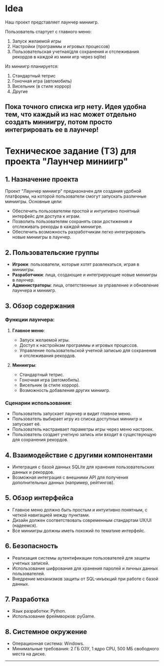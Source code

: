 # Idea
Наш проект представляет лаунчер миниигр.

Пользователь стартует с главного меню:
1) Запуск желаемой игры
2) Настройки (программы и игровых процессов) 
3) Пользовательская учетная(для сохранения и отслеживания рекордов в каждой из мини игр через sqlite)

Из миниигр планируется: 
1) Стандартный тетрис
2) Гоночная игра (автомобиль)
3) Висельник (в стиле хоррор)
4) Другие

Пока точного списка игр нету.
Идея удобна тем, что каждый из нас может отдельно создать миниигру, потом просто интегрировать ее в лаунчер!
---

# Техническое задание (ТЗ) для проекта "Лаунчер миниигр"

## 1. Назначение проекта
Проект "Лаунчер миниигр" предназначен для создания удобной платформы, на которой пользователи смогут запускать различные миниигры. Основные цели:
- Обеспечить пользователям простой и интуитивно понятный интерфейс для доступа к играм.
- Позволить пользователям сохранять свои достижения и отслеживать рекорды в каждой миниигре.
- Обеспечить возможность разработчикам легко интегрировать новые миниигры в лаунчер.

## 2. Пользовательские группы
- **Игроки**: пользователи, которые хотят развлекаться, играя в миниигры.
- **Разработчики**: лица, создающие и интегрирующие новые миниигры в лаунчер.
- **Администраторы**: лица, ответственные за управление и обновление лаунчера и миниигр.

## 3. Обзор содержания
### Функции лаунчера:
1. **Главное меню**:
   - Запуск желаемой игры.
   - Доступ к настройкам программы и игровых процессов.
   - Управление пользовательской учетной записью для сохранения и отслеживания рекордов.
   
2. **Миниигры**:
   - Стандартный тетрис.
   - Гоночная игра (автомобиль).
   - Висельник (в стиле хоррор).
   - Возможность добавления других миниигр.

### Сценарии использования:
- Пользователь запускает лаунчер и видит главное меню.
- Пользователь выбирает игру из списка доступных миниигр и запускает её.
- Пользователь настраивает параметры игры через меню настроек.
- Пользователь создает учетную запись или входит в существующую для сохранения рекордов.

## 4. Взаимодействие с другими компонентами
- Интеграция с базой данных SQLite для хранения пользовательских данных и рекордов.
- Возможная интеграция с внешними API для получения дополнительных данных (например, рейтингов).

## 5. Обзор интерфейса
- Главное меню должно быть простым и интуитивно понятным, с четкой навигацией между пунктами.
- Дизайн должен соответствовать современным стандартам UX/UI (надеемся).
- Все миниигры должны иметь похожий по тематике интерфейс.

## 6. Безопасность
- Реализация системы аутентификации пользователей для защиты учетных записей.
- Использование шифрования для хранения паролей и личных данных пользователей.
- Внедрение механизмов защиты от SQL-инъекций при работе с базой данных.

## 7. Разработка
- Язык разработки: Python.
- Использование фреймворков: pyGame.

## 8. Системное окружение

  - Операционная система: Windows.
  - Минимальные требования: 2 ГБ ОЗУ, 1 ядро CPU, 500 МБ свободного места на диске.

---
